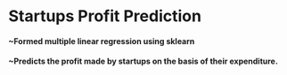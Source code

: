 # Startups Profit Prediction
#### ~Formed multiple linear regression using sklearn
#### ~Predicts the profit made by startups on the basis of their expenditure.
